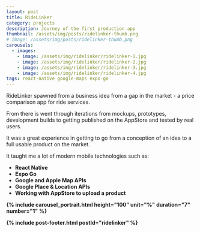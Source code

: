 ```yaml
---
layout: post
title: RideLinker
category: projects
description: Journey of the first production app
thumbnail: /assets/img/posts/ridelinker-thumb.png
# image: /assets/img/posts/ridelinker-thumb.png
carousels:
  - images: 
    - image: /assets/img/ridelinker/ridelinker-1.jpg
    - image: /assets/img/ridelinker/ridelinker-2.jpg
    - image: /assets/img/ridelinker/ridelinker-3.jpg
    - image: /assets/img/ridelinker/ridelinker-4.jpg
tags: react-native google-maps expo-go
---
```


RideLinker spawned from a business idea from a gap in the market -
a price comparison app for ride services.


From there is went through iterations from mockups, prototypes,
development builds to getting published on the AppStore and tested by real 
users.

It was a great experience in getting to go from a conception of an idea
to a full usable product on the market.

It taught me a lot of modern mobile technologies such as:
- <b>React Native</b>
- <b>Expo Go</b>
- <b>Google and Apple Map APIs</b>
- <b>Google Place & Location APIs<b>
- <b>Working with AppStore to upload a product</b>


{% include carousel_portrait.html height="100" unit="%" duration="7" number="1" %}

{% include post-footer.html postId="ridelinker" %}